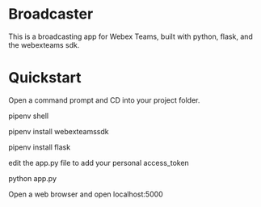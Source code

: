# Broadcaster
This is a broadcasting app for Webex Teams, built with python, flask, and the webexteams sdk.

# Quickstart

Open a command prompt and CD into your project folder. 

pipenv shell

pipenv install webexteamssdk

pipenv install flask

edit the app.py file to add your personal access_token 

python app.py

Open a web browser and open localhost:5000

